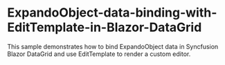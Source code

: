 # ExpandoObject-data-binding-with-EditTemplate-in-Blazor-DataGrid
This sample demonstrates how to bind ExpandoObject data in Syncfusion Blazor DataGrid and use EditTemplate to render a custom editor.
